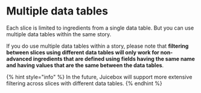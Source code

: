 # Multiple data tables

Each slice is limited to ingredients from a single data table. But you can use multiple data tables within the same story.

If you do use multiple data tables within a story, please note that **filtering between slices using different data tables will only work for non-advanced ingredients that are defined using fields having the same name and having values that are the same between the data tables**.&#x20;

{% hint style="info" %}
In the future, Juicebox will support more extensive filtering across slices with different data tables.
{% endhint %}
